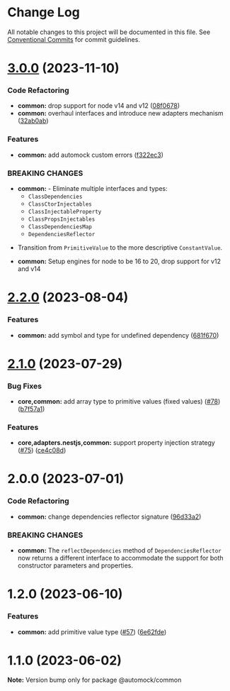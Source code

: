 # Change Log

All notable changes to this project will be documented in this file.
See [Conventional Commits](https://conventionalcommits.org) for commit guidelines.

# [3.0.0](https://github.com/automock/automock/compare/@automock/common@2.2.0...@automock/common@3.0.0) (2023-11-10)

### Code Refactoring

- **common:** drop support for node v14 and v12 ([08f0678](https://github.com/automock/automock/commit/08f06782e927f5219b8feaf3ab7cbee7a394d1e1))
- **common:** overhaul interfaces and introduce new adapters mechanism ([32ab0ab](https://github.com/automock/automock/commit/32ab0ab44f5b0572c98ea3707598fa207168d488))

### Features

- **common:** add automock custom errors ([f322ec3](https://github.com/automock/automock/commit/f322ec3282a130ea9cc4868fc9c6872f631de593))

### BREAKING CHANGES

- **common:** - Eliminate multiple interfaces and types:
  - `ClassDependencies`
  - `ClassCtorInjectables`
  - `ClassInjectableProperty`
  - `ClassPropsInjectables`
  - `ClassDependenciesMap`
  - `DependenciesReflector`

* Transition from `PrimitiveValue` to the more descriptive `ConstantValue`.

- **common:** Setup engines for node to be 16 to 20, drop support for v12 and v14

# [2.2.0](https://github.com/omermorad/automock/compare/@automock/common@2.1.0...@automock/common@2.2.0) (2023-08-04)

### Features

- **common:** add symbol and type for undefined dependency ([681f670](https://github.com/omermorad/automock/commit/681f670ad93f5d6bc000ca946c14e0837bff73ea))

# [2.1.0](https://github.com/omermorad/automock/compare/@automock/common@2.0.0...@automock/common@2.1.0) (2023-07-29)

### Bug Fixes

- **core,common:** add array type to primitive values (fixed values) ([#78](https://github.com/omermorad/automock/issues/78)) ([b7f57a1](https://github.com/omermorad/automock/commit/b7f57a10e7ff3a231a2a69ba7ad3d6c79941ce82))

### Features

- **core,adapters.nestjs,common:** support property injection strategy ([#75](https://github.com/omermorad/automock/issues/75)) ([ce4c08d](https://github.com/omermorad/automock/commit/ce4c08dde68d63f95b766fa0b942d7794069d0bf))

# 2.0.0 (2023-07-01)

### Code Refactoring

- **common:** change dependencies reflector signature ([96d33a2](https://github.com/omermorad/automock/commit/96d33a28c97ad93c8bd27d50b4bdf8ab43d11308))

### BREAKING CHANGES

- **common:** The `reflectDependencies` method of `DependenciesReflector` now returns a different interface to accommodate the support for both constructor parameters and properties.

# 1.2.0 (2023-06-10)

### Features

- **common:** add primitive value type ([#57](https://github.com/omermorad/automock/issues/57)) ([6e62fde](https://github.com/omermorad/automock/commit/6e62fdeafa2956a23ab550935edb6e596d162531))

# 1.1.0 (2023-06-02)

**Note:** Version bump only for package @automock/common
